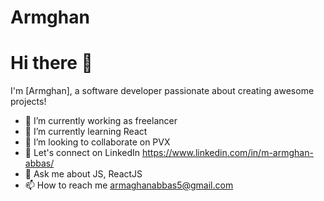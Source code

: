 # Armghan
# Hi there 👋

I'm [Armghan], a software developer passionate about creating awesome projects!

- 🔭 I’m currently working as freelancer
- 🌱 I’m currently learning React
- 👯 I’m looking to collaborate on PVX
- 📝 Let's connect on LinkedIn https://www.linkedin.com/in/m-armghan-abbas/
- 💬 Ask me about JS, ReactJS
- 📫 How to reach me armaghanabbas5@gmail.com

